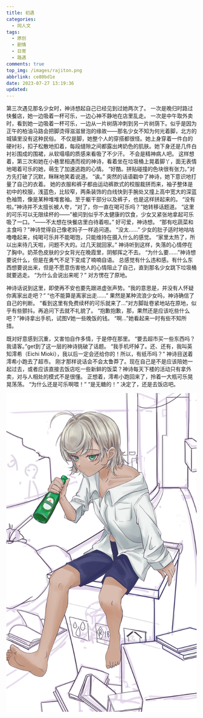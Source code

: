 ```yaml
---
title: 初遇
categories:
  - 同人文
tags:
  - 原创
  - 剧情
  - 日常
  - 路遇
comments: true
top_img: /images/rajiton.png
abbrlink: ce80bd1e
date: 2023-07-27 13:19:36
updated:
---
```


第三次遇见那名少女时，神诗想起自己已经见到过她两次了。
一次是晚归时路过快餐店，她一边吸着一杯可乐，一边心神不静地在店里乱走。
一次是中午取外卖时，看到她一边吸着一杯可乐，一边从一片树荫冲刺到另一片树荫下。似乎是因为正午的柏油马路会把脚烫得滋滋冒泡的缘故——那名少女不知为何光着脚，北方的城镇里没有这种民俗。
不仅是脚，她整个人的穿搭都很怪。她上身穿着一件白的硬衬衫，扣子松散地扣着，每段缝隙之间都露出烤奶色的肌肤。她下身还是几件白衬衫围成的围裙，从软塌塌的质感来看吸了不少汗。
不会是精神病人吧。
这样想着，第三次和她在小巷里相遇而视的神诗，看着坐在垃圾桶上晃着脚丫，面无表情地喝着可乐的她，萌生了加速逃跑的心情。
“好酷。拼贴碰撞的色块很有张力。”对方先打破了沉默，眯眯地笑着说道。
“诶。”
突然的话语戳中了神诗，她下意识地打量了自己的衣着。
她的衣服和裤子都由运动裤款式的校服裁拼而来，袖子整体是初中的校服，浅蓝色，比较窄，两条装饰的白线快到手腕处又撞上高中宽大的深蓝色袖筒，像是某种堆堆套袖。至于躯干部分以及裤子，也是这样拼起来的。
“没有啦。”神诗并不太擅长被人夸，“对了，你一直在喝可乐吗？”她转移话题道。
“这里的可乐可以无限续杯的——”被问到似乎不太健康的饮食，少女又紧张地拿起可乐吸了一口。“——不太想在快餐店里白待着啦。”
好可爱，神诗想。
“那有吃蔬菜和主食吗？”神诗觉得自己像老妈子一样追问道。
“没太……”
少女的肚子适时地咕咕噜噜起来，纯喝可乐并不能喝饱，只能维持在摄入什么的感觉。
“家里太热了，所以出来待几天啦，问题不大的。过几天就回家。”
神诗听到这样，失落的心情停在了胸中。奶茶色皮肤的少女背光在晚霞里，阴郁挥之不去。
“为什么要……”神诗想要说什么，但是在勇气不足下变成了喃喃自语。
总感觉有什么违和感。有什么东西想要说出来，但是不愿意伤害他人的心情阻止了自己，直到那名少女跳下垃圾桶就要逃走。
“为什么会说出来呢？”
对方愣在了原地。

神诗话说到这里，即使再不安也要先跟进虚张声势。“我的意思是，并没有人怀疑你离家出走吧？”
“也不能算是离家出走......”
果然是某种流浪少女吗，神诗确信了自己的判断。
 “看到这里有免费续杯的可乐就来了...”对方脚趾卷紧地站在原地，似乎有些颤抖。再追问下去就不礼貌了。
“抱歉抱歉，那，果然还是应该吃些什么吧？”神诗拿出手机，试图V她一些晚饭的钱。
“啊...”她看起来一时有些不知所措。

既对好意感到沉重，又害怕自作多情，于是停在那里。
“要去超市买一些东西吗？我请客。”get到了这一层的神诗挑破了话题。
“我手机坏掉了。还、还有，我叫英知澪希（Eichi Mioki），我以后一定会还给你的！所以，有纸币吗？”
神诗目送着澪希小跑去了超市。
刚才那样说话会不会太鲁莽了。现在自己是不是应该陪她一起过去，或者应该直接去饭店吃一些新鲜的饭菜？神诗每天下楼的活动只有拿外卖，对与人相处的模式不是很懂。
正想着，澪希小跑回来了，拎着一大瓶可乐晃晃荡荡。
“为什么还是可乐啊喂！”
“是无糖的！”
决定了，还是去饭店吧。

![](/images/oc/街头澪希-人物版.png "坐在垃圾桶上的澪希（画师：阡伊）")